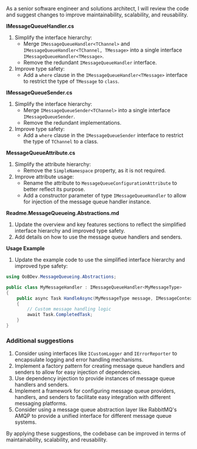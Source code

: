 As a senior software engineer and solutions architect, I will review the code and suggest changes to improve maintainability, scalability, and reusability.

**IMessageQueueHandler.cs**

1. Simplify the interface hierarchy:
	* Merge `IMessageQueueHandler<TChannel>` and `IMessageQueueHandler<TChannel, TMessage>` into a single interface `IMessageQueueHandler<TMessage>`.
	* Remove the redundant `IMessageQueueHandler` interface.
2. Improve type safety:
	* Add a `where` clause in the `IMessageQueueHandler<TMessage>` interface to restrict the type of `TMessage` to `class`.

**IMessageQueueSender.cs**

1. Simplify the interface hierarchy:
	* Merge `IMessageQueueSender<TChannel>` into a single interface `IMessageQueueSender`.
	* Remove the redundant implementations.
2. Improve type safety:
	* Add a `where` clause in the `IMessageQueueSender` interface to restrict the type of `TChannel` to a class.

**MessageQueueAttribute.cs**

1. Simplify the attribute hierarchy:
	* Remove the `SimpleNamespace` property, as it is not required.
2. Improve attribute usage:
	* Rename the attribute to `MessageQueueConfigurationAttribute` to better reflect its purpose.
	* Add a constructor parameter of type `IMessageQueueHandler` to allow for injection of the message queue handler instance.

**Readme.MessageQueueing.Abstractions.md**

1. Update the overview and key features sections to reflect the simplified interface hierarchy and improved type safety.
2. Add details on how to use the message queue handlers and senders.

**Usage Example**

1. Update the example code to use the simplified interface hierarchy and improved type safety:
```csharp
using OoBDev.MessageQueueing.Abstractions;

public class MyMessageHandler : IMessageQueueHandler<MyMessageType>
{
    public async Task HandleAsync(MyMessageType message, IMessageContext context)
    {
        // Custom message handling logic
        await Task.CompletedTask;
    }
}
```
### Additional suggestions

1. Consider using interfaces like `ICustomLogger` and `IErrorReporter` to encapsulate logging and error handling mechanisms.
2. Implement a factory pattern for creating message queue handlers and senders to allow for easy injection of dependencies.
3. Use dependency injection to provide instances of message queue handlers and senders.
4. Implement a framework for configuring message queue providers, handlers, and senders to facilitate easy integration with different messaging platforms.
5. Consider using a message queue abstraction layer like RabbitMQ's AMQP to provide a unified interface for different message queue systems.

By applying these suggestions, the codebase can be improved in terms of maintainability, scalability, and reusability.